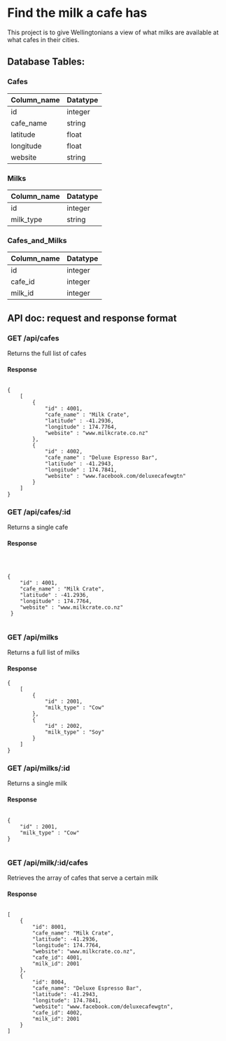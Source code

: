# Find the milk a cafe has

This project is to give Wellingtonians a view of what milks are available at what cafes in their cities. 


## Database Tables:

### Cafes

Column_name | Datatype
--- | ---
id | integer
cafe_name | string
latitude | float
longitude | float
website | string

### Milks

Column_name | Datatype
--- | ---
id | integer
milk_type | string


### Cafes_and_Milks

Column_name | Datatype
--- | ---
id | integer
cafe_id | integer
milk_id | integer


## API doc: request and response format

### GET /api/cafes
Returns the full list of cafes
#### Response

```

{
    [
        {
            "id" : 4001,
            "cafe_name" : "Milk Crate",
            "latitude" : -41.2936,
            "longitude" : 174.7764,
            "website" : "www.milkcrate.co.nz"
        },
        {
            "id" : 4002,
            "cafe_name" : "Deluxe Espresso Bar",
            "latitude" : -41.2943,
            "longitude" : 174.7841,
            "website" : "www.facebook.com/deluxecafewgtn"
        }
    ]
}

```

### GET /api/cafes/:id
Returns a single cafe
#### Response

```


    
{
    "id" : 4001,
    "cafe_name" : "Milk Crate",
    "latitude" : -41.2936,
    "longitude" : 174.7764,
    "website" : "www.milkcrate.co.nz"
 }
    
```

### GET /api/milks
Returns a full list of milks
#### Response

```
{
    [
        {
            "id" : 2001,
            "milk_type" : "Cow"
        },
        {
            "id" : 2002,
            "milk_type" : "Soy"
        }
    ]
}

```

### GET /api/milks/:id
Returns a single milk
#### Response

```

{
    "id" : 2001,
    "milk_type" : "Cow"
}


```

### GET /api/milk/:id/cafes
Retrieves the array of cafes that serve a certain milk
#### Response

```

[
    {
        "id": 8001,
        "cafe_name": "Milk Crate",
        "latitude": -41.2936,
        "longitude": 174.7764,
        "website": "www.milkcrate.co.nz",
        "cafe_id": 4001,
        "milk_id": 2001
    },
    {
        "id": 8004,
        "cafe_name": "Deluxe Espresso Bar",
        "latitude": -41.2943,
        "longitude": 174.7841,
        "website": "www.facebook.com/deluxecafewgtn",
        "cafe_id": 4002,
        "milk_id": 2001
    }
]



```